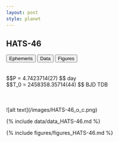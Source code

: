 ```yaml
---
layout: post
style: planet
---
```

<script src="../js/planets.js"></script>

## HATS-46

<!-- Tab links -->
<div class="tab">
<button class="tablinks" onclick="openCity(event, 'Ephemeris')">Ephemeris</button>
<button class="tablinks" onclick="openCity(event, 'Data')">Data</button>
<button class="tablinks" onclick="openCity(event, 'Figures')">Figures</button>
</div>

<!-- Tab content -->
<div id="Ephemeris" class="tabcontent" markdown="1">
<br/><br/>
$$P = 4.7423714(27) $$ day <br/>
$$T_0 = 2458358.35714(44) $$ BJD TDB
<br/><br/>
<br/><br/>
![alt text](/images/HATS-46_o_c.png)
</div>


<div id="Data" class="tabcontent" markdown="1">

{% include data/data_HATS-46.md %}

</div>

<div id="Figures" class="tabcontent" markdown="1">
{% include figures/figures_HATS-46.md %}
</div>


<script src="../js/tabs.js"></script>


